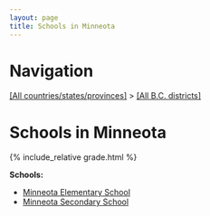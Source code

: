 ```yaml
---
layout: page
title: Schools in Minneota
---
```

# Navigation

[[All countries/states/provinces]](../..) > [[All B.C. districts]](..)

# Schools in Minneota

{% include_relative grade.html %}

**Schools:**

- [Minneota Elementary School](Minneota_Elementary_School.md)
- [Minneota Secondary School](Minneota_Secondary_School.md)
